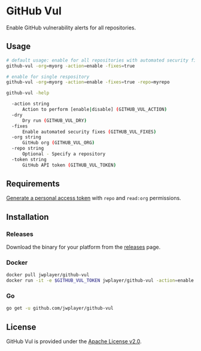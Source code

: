 # GitHub Vul

Enable GitHub vulnerability alerts for all repositories.

## Usage

```bash
# default usage: enable for all repositories with automated security fixes
github-vul -org=myorg -action=enable -fixes=true

# enable for single respository
github-vul -org=myorg -action=enable -fixes=true -repo=myrepo

github-vul -help

  -action string
      Action to perform [enable|disable] (GITHUB_VUL_ACTION)
  -dry
      Dry run (GITHUB_VUL_DRY)
  -fixes
      Enable automated security fixes (GITHUB_VUL_FIXES)
  -org string
      GitHub org (GITHUB_VUL_ORG)
  -repo string
      Optional - Specify a repository
  -token string
      GitHub API token (GITHUB_VUL_TOKEN)
```

## Requirements

[Generate a personal access token](https://github.com/settings/tokens) with `repo` and `read:org` permissions.

## Installation

### Releases

Download the binary for your platform from the [releases](https://github.com/jwplayer/github-vul/releases) page.

### Docker

```sh
docker pull jwplayer/github-vul
docker run -it -e $GITHUB_VUL_TOKEN jwplayer/github-vul -action=enable -org=jwplayer -dry=true
```

### Go

```sh
go get -u github.com/jwplayer/github-vul
```

## License

GitHub Vul is provided under the [Apache License v2.0](./LICENSE).
